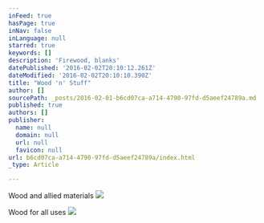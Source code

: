 ```yaml
---
inFeed: true
hasPage: true
inNav: false
inLanguage: null
starred: true
keywords: []
description: 'Firewood, blanks'
datePublished: '2016-02-02T20:10:12.261Z'
dateModified: '2016-02-02T20:10:10.390Z'
title: "Wood 'n' Stuff"
author: []
sourcePath: _posts/2016-02-01-b6cd07ca-a714-4790-97fd-d5aeef24789a.md
published: true
authors: []
publisher:
  name: null
  domain: null
  url: null
  favicon: null
url: b6cd07ca-a714-4790-97fd-d5aeef24789a/index.html
_type: Article

---
```

Wood and allied materials
![](https://the-grid-user-content.s3-us-west-2.amazonaws.com/830f64a7-aa2a-4c0b-8358-bc976cd7410b.JPG)

Wood for all uses
![](https://the-grid-user-content.s3-us-west-2.amazonaws.com/c38819ba-d1b5-4419-9b6d-2d8913863adc.JPG)